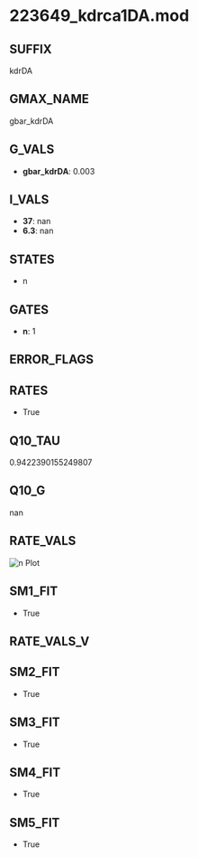 # 223649_kdrca1DA.mod

## SUFFIX

kdrDA

## GMAX_NAME

gbar_kdrDA

## G_VALS

- **gbar_kdrDA**: 0.003

## I_VALS

- **37**: nan
- **6.3**: nan

## STATES

- n

## GATES

- **n**: 1

## ERROR_FLAGS


## RATES

- True

## Q10_TAU

0.9422390155249807

## Q10_G

nan

## RATE_VALS

![n Plot](/Users/pbozelos/Dropbox/icg-Chai-Panos/supermodels/output_markdown_files/K/223649_kdrca1DA.mod/images/n.png)

## SM1_FIT

- True

## RATE_VALS_V

## SM2_FIT

- True

## SM3_FIT

- True

## SM4_FIT

- True

## SM5_FIT

- True

